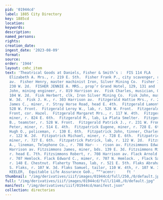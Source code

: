 ```yaml
---
pid: '01944cd'
label: 1885 City Directory
key: 1885cd
location: 
keywords: 
description: 
named_persons: 
rights: 
creation_date: 
ingest_date: '2023-08-09'
format: 
source: 
order: '1944'
layout: cmhc_item
text: 'Theatrical Goods at Daniels, Fisher & Smith’s :  FIS 114 FLA        Fisher
  Elizabeth A. Mrs., r. 219 E. Sth.  Fisher Frank P., city scavenger, r. 122 N. Toledo
  av.  Fisher Henry, master machinist Iron, Silver Mining Co.  Fisher Isaac M., r.
  230 W. 2d.  FISHER JENNIE A. MRS., prop’r Grand Hotel, 129, 131 and | 138 W. Chestnut.  Fisher
  John, mining engineer, r. 819 Harrison av.  Fisk Charles, musician, Odeon Hall,
  104 W. 2d.  Fisk Herbert, clk, Iron Silver Mining Co.  Fisk John, musician, r. 145
  W. 3d.  Fisk J. H., r. 303 Harrison av.  Fitzgerald Hattie Mrs., r. 202 E. 4th.  Fitzgerald
  James C., miner, r. Stray Horse Road, head E. 4th.  Fitzgerald Lamont W., lab, r.
  528 W. Front.  Fitzgerald Leroy W., lab, r. 528 W. Front.  Fitzgerald L. Mrs., r.
  Front, cor. Hazel.  Fitzgerald Margaret Mrs., r. 117 W. 4th.  Fitzgerald Michael,
  miner, r. 824 E. 6th.  Fitzgerald M., lab, La Plata Smelter.  Fitzgerald Nathan
  B., teamster, r. 528 W. Front.  Fitzgerald Patrick J., r. 231 W. Front.  Fitzgerald
  Peter, miner, r. 514 E. 4th.  Fitzpatrick Eugene, miner, r. 728 E. 6th.  Fitzpatrick
  Hugh O., policeman, r. 130 E. 6th.  Fitzpatrick John, tinner, Charles Boettcher,
  r. 122 W. 2d.  Fitzpatrick Michael, miner, r. 728 E. 6th.  Fitzpatrick Michael E.,
  miner, r. 727 E. 6th.  Fitzpatrick Patrick, lab, r. 122 W. 2d.  Fitzsimmons Charles
  A., lineman, Telephone Co., r. 708 Har- -  rison av. Fitzsimmons Edward J., r. 708
  Harrison av. Fitzsimmons James, miner, bds. 139 E. 3d. Fitzsimmons Michael, miner,
  r. head E. 7th. Fitzsimmons Robert, r. 708 Harrison av. Flack Arnold K., miner,
  r. 707 Hemlock. Flack Edward C., mimer, r. 707 N. Hemlock. , Flack Samuel, mining,
  r. 148 E. Chestnut. Flaherty Thomas, lab, r. 521 E. 5th. Flaks Abraham, tailor,
  S. Flaks, r. 107 W. 3d. Flaks Samuel, tailor, 110 W. 4th, r. 107 W. 3d.  GEO. 0.
  KEELER,  Equitable Life Assurance Go0., ““°acenr:     ft '
thumbnail: "/img/derivatives/iiif/images/01944cd/full/250,/0/default.jpg"
full: "/img/derivatives/iiif/images/01944cd/full/1140,/0/default.jpg"
manifest: "/img/derivatives/iiif/01944cd/manifest.json"
collection: directories
---
```

